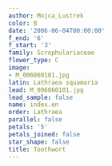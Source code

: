 ```yaml
---
author: Mojca_Lustrek
color: B
date: '2006-06-04T00:00:00'
f_end: '6'
f_start: '3'
family: Scrophulariaceae
flower_type: C
image:
- M_006060101.jpg
latin: Lathraea squamaria
lead: M_006060101.jpg
lead_sample: false
name: index.en
order: Lathraea
parallel: false
petals: '5'
petals_joined: false
star_shape: false
title: Toothwort
---
```


